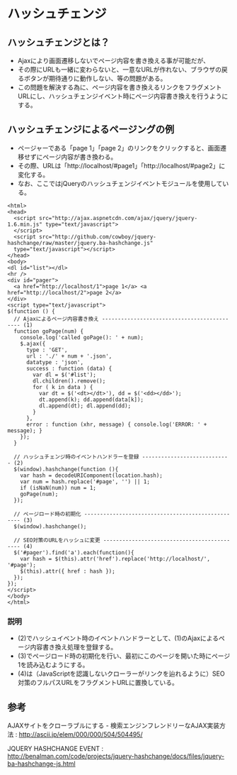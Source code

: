 ﻿# ハッシュチェンジ

## ハッシュチェンジとは？

- Ajaxにより画面遷移しないでページ内容を書き換える事が可能だが、
- その際にURLも一緒に変わらないと、一意なURLが作れない、ブラウザの戻るボタンが期待通りに動作しない、等の問題がある。
- この問題を解決する為に、ページ内容を書き換えるリンクをフラグメントURLにし、ハッシュチェンジイベント時にページ内容書き換えを行うようにする。

## ハッシュチェンジによるページングの例

- ページャーである「page 1」「page 2」のリンクをクリックすると、画面遷移せずにページ内容が書き換わる。
- その際、URLは「http://localhost/#page1」「http://localhost/#page2」に変化する。
- なお、ここではjQueryのハッシュチェンジイベントモジュールを使用している。

```clike
<html>
<head>
  <script src="http://ajax.aspnetcdn.com/ajax/jquery/jquery-1.6.min.js" type="text/javascript">
  </script>
  <script src="http://github.com/cowboy/jquery-hashchange/raw/master/jquery.ba-hashchange.js"
  type="text/javascript"></script>
</head>
<body>
<dl id="list"></dl>
<hr />
<div id="pager">
  <a href="http://localhost/1">page 1</a> <a href="http://localhost/2">page 2</a>
</div>
<script type="text/javascript">
$(function () {
  // Ajaxによるページ内容書き換え -------------------------------------------- (1)
  function goPage(num) {
    console.log('called goPage(): ' + num);
    $.ajax({
      type : 'GET',
      url : './' + num + '.json',
      datatype : 'json',
      success : function (data) {
        var dl = $('#list');
        dl.children().remove();
        for ( k in data ) {
          var dt = $('<dt></dt>'), dd = $('<dd></dd>');
          dt.append(k); dd.append(data[k]);
          dl.append(dt); dl.append(dd);
        }
      },
      error : function (xhr, message) { console.log('ERROR: ' + message); }
    });
  }

  // ハッシュチェンジ時のイベントハンドラーを登録 ---------------------------- (2)
  $(window).hashchange(function (){
    var hash = decodeURIComponent(location.hash);
    var num = hash.replace('#page', '') || 1;
    if (isNaN(num)) num = 1;
    goPage(num);
  });

  // ページロード時の初期化 -------------------------------------------------- (3)
  $(window).hashchange();

  // SEO対策のURLをハッシュに変更 -------------------------------------------- (4)
  $('#pager').find('a').each(function(){
    var hash = $(this).attr('href').replace('http://localhost/', '#page');
    $(this).attr({ href : hash });
  });
});
</script>
</body>
</html>
```

### 説明

- (2)でハッシュイベント時のイベントハンドラーとして、(1)のAjaxによるページ内容書き換え処理を登録する。
- (3)でページロード時の初期化を行い、最初にこのページを開いた時にページ1を読み込むようにする。
- (4)は（JavaScriptを認識しないクローラーがリンクを辿れるように）SEO対策のフルパスURLをフラグメントURLに置換している。

## 参考

AJAXサイトをクローラブルにする - 検索エンジンフレンドリーなAJAX実装方法 
: http://ascii.jp/elem/000/000/504/504495/

JQUERY HASHCHANGE EVENT 
: http://benalman.com/code/projects/jquery-hashchange/docs/files/jquery-ba-hashchange-js.html

